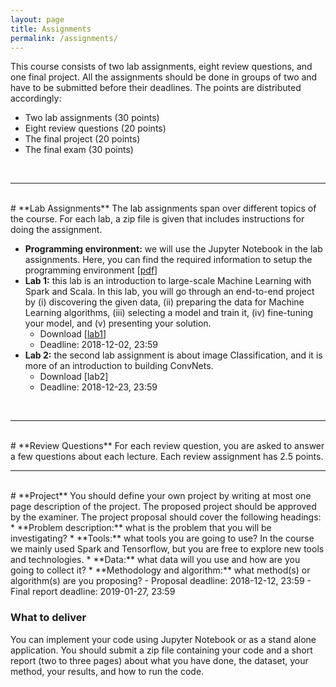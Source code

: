```yaml
---
layout: page
title: Assignments
permalink: /assignments/
---
```

This course consists of two lab assignments, eight review questions, and one final project. All the assignments should be done in groups of two and have to be submitted before their deadlines. The points are distributed accordingly:
<ul>
<li>Two lab assignments (30 points)</li>
<li>Eight review questions (20 points)</li>
<li>The final project (20 points)</li>
<li>The final exam (30 points)</li>
</ul>

<br>
<hr>
<br>
# **Lab Assignments**
The lab assignments span over different topics of the course. For each lab, a zip file is given that includes instructions for doing the assignment.

* **Programming environment:** we will use the Jupyter Notebook in the lab assignments. Here, you can find the required information to setup the programming environment [[pdf](/slides/labs_env.pdf)]
* **Lab 1:** this lab is an introduction to large-scale Machine Learning with Spark and Scala. In this lab, you will go through an end-to-end project by (i) discovering the given data, (ii) preparing the data for Machine Learning algorithms, (iii) selecting a model and train it, (iv) fine-tuning your model, and (v) presenting your solution.
  - Download [[lab1](/slides/lab1.zip)]
  - Deadline: 2018-12-02, 23:59
* **Lab 2:** the second lab assignment is about image Classification, and it is more of an introduction to building ConvNets.
  - Download [lab2]
  - Deadline: 2018-12-23, 23:59
<br>
<hr>
<br>
# **Review Questions**
For each review question, you are asked to answer a few questions about each lecture. Each review assignment has 2.5 points.
<br>
<hr>
<br>
# **Project**
You should define your own project by writing at most one page description of the project. The proposed project should be approved by the examiner. The project proposal should cover the following headings:
* **Problem description:** what is the problem that you will be investigating?
* **Tools:** what tools you are going to use? In the course we mainly used Spark and Tensorflow, but you are free to explore new tools and technologies.
* **Data:** what data will you use and how are you going to collect it? 
* **Methodology and algorithm:** what method(s) or algorithm(s) are you proposing? 
  - Proposal deadline: 2018-12-12, 23:59
  - Final report deadline: 2019-01-27, 23:59

### What to deliver
You can implement your code using Jupyter Notebook or as a stand alone application. You should submit a zip file containing your code and a short report (two to three pages) about what you have done, the dataset, your method, your results, and how to run the code.
